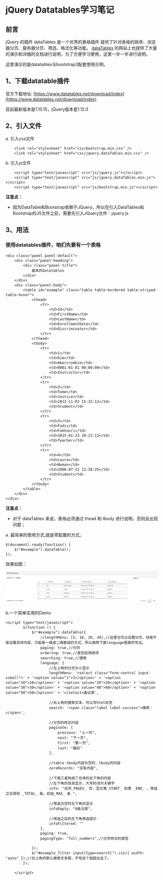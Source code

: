 # jQuery Datatables学习笔记

## 前言

jQuery 的插件 dataTables 是一个优秀的表格插件
提供了针对表格的排序、浏览器分页、服务器分页、筛选、格式化等功能。
[dataTables](https://www.datatables.net/) 的网站上也提供了大量的演示和详细的文档进行说明，为了方便学习使用，这里一步一步进行说明。

这里演示的是datatables与bootstrap3配套使用示例。
## 1、下载datatable插件

官方下载地址:
	[https://www.datatables.net/download/index](https://www.datatables.net/download/index)

目前最新版本是1.10.15，jQuery版本是1.12.0

## 2、引入文件
a. 引入css文件


```
    <link rel="stylesheet" href="css/bootstrap.min.css" />
    <link rel="stylesheet" href="css/jquery.dataTables.min.css" />
```
b. 引入js文件
```
    <script type="text/javascript" src="js/jquery.js"></script>
    <script type="text/javascript" src="js/jquery.dataTables.min.js"></script>
    <script type="text/javascript" src="js/bootstrap.min.js"></script>
```
**注意点：**

	
* 因为DataTable和Bootstrap依赖于JQuery，所以在引入DataTables和Bootstrap的JS文件之前，需要先引入JQuery文件：jquery.js

## 3、用法
### 使用datatables插件，咱们先要有一个表格

```
<div class="panel panel-default">
    <div class="panel-heading">
        <div class="panel-title">
            基本的datatables
        </div>
    </div>
    <div class="panel-body">
        <table id="example" class="table table-bordered table-striped table-hover">
            <thead>
                <tr>
                    <td>Id</td>
                    <td>FirstName</td>
                    <td>LastName</td>
                    <td>EnrollmentDate</td>
                    <td>Discriminator</td>
                </tr>
            </thead>
            <tbody>
                <tr>
                    <td>1</td>
                    <td>Kim</td>
                    <td>Abercrombie</td>
                    <td>0001-01-01 00:00:00</td>
                    <td>Instructor</td>
                </tr>
                <tr>
                    <td>2</td>
                    <td>Tome</td>
                    <td>Justice</td>
                    <td>2012-11-03 15:32:12</td>
                    <td>Student</td>
                </tr>
                <tr>
                    <td>3</td>
                    <td>Fadi</td>
                    <td>Fakhouri</td>
                    <td>2015-01-23 20:22:12</td>
                    <td>Teacher</td>
                </tr>
                <tr>
                    <td>4</td>
                    <td>Laura</td>
                    <td>Noman</td>
                    <td>2008-07-22 13:30:25</td>
                    <td>Student</td>
                </tr>
            </tbody>
        </table>
    </div>
</div>

```
**注意点：**
* 对于 dataTables 来说，表格必须通过 thead 和 tbody 进行说明，否则会出现问题；


a. 最简单的使用方式,就是零配置的方式。
```
$(document).ready(function() {
 	$("#example").dataTable();
});
```
效果如图：

![example1](datatables1.jpg)

b.一个简单实用的Demo

```
<script type="text/javascript">
        $(function () {
            $("#example").dataTable({
                //lengthMenu: [5, 10, 20, 30],//这里也可以设置分页，但是不能设置具体内容，只能是一维或二维数组的方式，所以推荐下面language里面的写法。
                paging: true,//分页
                ordering: true,//是否启用排序
                searching: true,//搜索
                language: {
					//左上角的分页大小显示
                    lengthMenu: '<select class="form-control input-xsmall">' + '<option value="1">1</option>' + '<option value="10">10</option>' + '<option value="20">20</option>' + '<option value="30">30</option>' + '<option value="40">40</option>' + '<option value="50">50</option>' + '</select>条记录',
					
					//右上角的搜索文本，可以写html标签
                    search: '<span class="label label-success">搜索：</span>',

					//分页的样式内容
                    paginate: {
                        previous: "上一页",
                        next: "下一页",
                        first: "第一页",
                        last: "最后"
                    },

					//table tbody内容为空时，tbody的内容
                    zeroRecords: "没有内容",

                    //下面三者构成了总体的左下角的内容
					//左下角的信息显示，大写的词为关键字
                    info: "总共_PAGES_ 页，显示第_START_ 到第 _END_ ，筛选之后得到 _TOTAL_ 条，初始_MAX_ 条 ",
					
					//筛选为空时左下角的显示
                    infoEmpty: "0条记录",

					//筛选之后的左下角筛选提示
                    infoFiltered: ""
                },
                paging: true,
                pagingType: "full_numbers",//分页样式的类型

            });
            $("#example_filter input[type=search]").css({ width: "auto" });//右上角的默认搜索文本框，不写这个就超出去了。
        });

    </script>


```